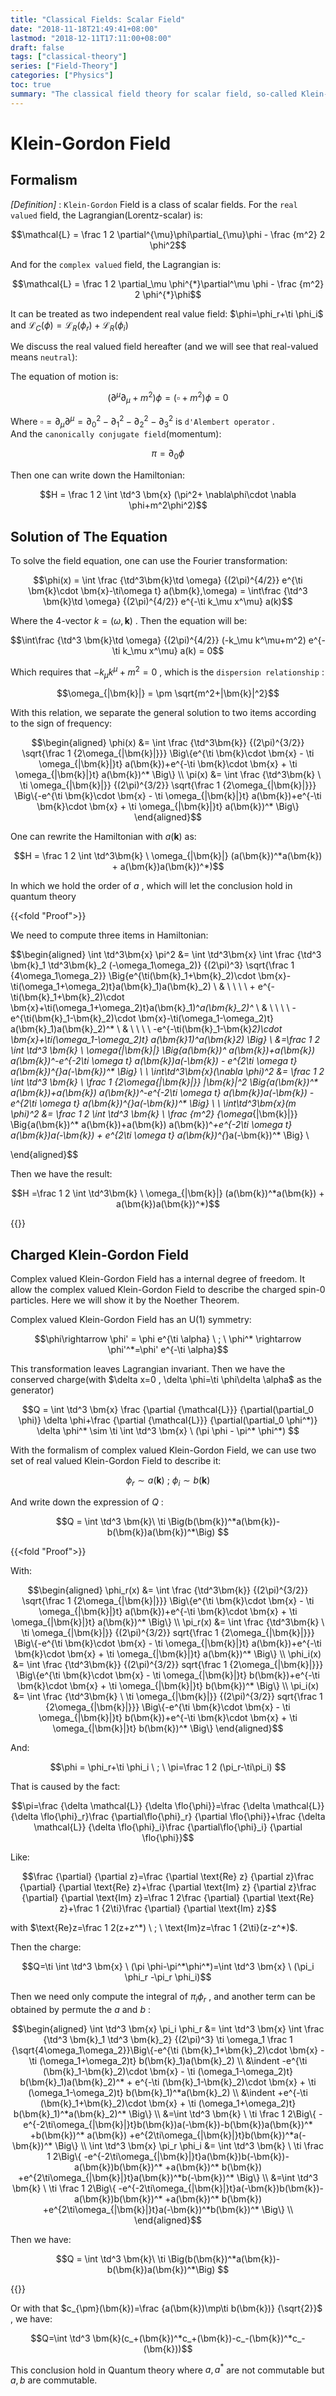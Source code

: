 ```yaml
---
title: "Classical Fields: Scalar Field"
date: "2018-11-18T21:49:41+08:00"
lastmod: "2018-12-11T17:11:00+08:00"
draft: false
tags: ["classical-theory"]
series: ["Field-Theory"]
categories: ["Physics"]
toc: true
summary: "The classical field theory for scalar field, so-called Klein-Gordon Field. Together with the solution of Klein-Gordon equation and some symmetry analysis."
---
```



# Klein-Gordon Field

## Formalism
_[Definition]_ : `Klein-Gordon` Field is a class of scalar fields. For the `real valued` field, the Lagrangian(Lorentz-scalar) is:


$$\mathcal{L} = \frac 1 2 \partial^{\mu}\phi\partial_{\mu}\phi - \frac {m^2} 2 \phi^2$$


And for the `complex valued` field, the Lagrangian is:


$$\mathcal{L} = \frac 1 2 \partial_\mu \phi^{*}\partial^\mu \phi - \frac {m^2} 2 \phi^{*}\phi$$


It can be treated as two independent real value field: $\phi=\phi_r+\ti \phi_i$ and $\mathcal{L}_C(\phi) = \mathcal{L}_R(\phi_r)+\mathcal{L}_R(\phi_i)$

We discuss the real valued field hereafter (and we will see that real-valued means `neutral`):

The equation of motion is:


$$(\partial^{\mu}\partial_{\mu} + m^2) \phi = (\square + m^2)\phi=0$$


Where $\square=\partial_{\mu}\partial^\mu=\partial_0^2-\partial_1^2-\partial_2^2-\partial_3^2$ is `d'Alembert operator` . \
And the `canonically conjugate field`(momentum):


$$\pi = \partial_0 \phi $$


Then one can write down the Hamiltonian:


$$H = \frac 1 2  \int \td^3 \bm{x} (\pi^2+ \nabla\phi\cdot \nabla \phi+m^2\phi^2)$$


## Solution of The Equation

To solve the field equation, one can use the Fourier transformation:


$$\phi(x) = \int \frac {\td^3\bm{k}\td \omega} {(2\pi)^{4/2}} e^{\ti \bm{k}\cdot \bm{x}-\ti\omega t} a(\bm{k},\omega) = \int\frac {\td^3 \bm{k}\td \omega} {(2\pi)^{4/2}} e^{-\ti k_\mu x^\mu} a(k)$$


Where the 4-vector $k=(\omega,\bm{k})$ . Then the equation will be:


$$\int\frac {\td^3 \bm{k}\td \omega} {(2\pi)^{4/2}} (-k_\mu k^\mu+m^2) e^{-\ti k_\mu x^\mu} a(k) = 0$$


Which requires that $-k_\mu k^\mu+m^2=0$ , which is the `dispersion relationship` :


$$\omega_{|\bm{k}|} = \pm \sqrt{m^2+|\bm{k}|^2}$$


With this relation, we separate the general solution to two items according to the sign of frequency:


$$\begin{aligned}
\phi(x) &= \int \frac {\td^3\bm{k}} {(2\pi)^{3/2}} \sqrt{\frac 1 {2\omega_{|\bm{k}|}}} \Big\{e^{\ti \bm{k}\cdot \bm{x} - \ti \omega_{|\bm{k}|}t} a(\bm{k})+e^{-\ti \bm{k}\cdot \bm{x} + \ti \omega_{|\bm{k}|}t} a(\bm{k})^* \Big\} \\
\pi(x) &= \int \frac {\td^3\bm{k} \ \ti \omega_{|\bm{k}|}} {(2\pi)^{3/2}} \sqrt{\frac 1 {2\omega_{|\bm{k}|}}} \Big\{-e^{\ti \bm{k}\cdot \bm{x} - \ti \omega_{|\bm{k}|}t} a(\bm{k})+e^{-\ti \bm{k}\cdot \bm{x} + \ti \omega_{|\bm{k}|}t} a(\bm{k})^* \Big\}
\end{aligned}$$


One can rewrite the Hamiltonian with $a(\bm{k})$ as:


$$H = \frac 1 2 \int \td^3\bm{k} \ \omega_{|\bm{k}|} (a(\bm{k})^*a(\bm{k}) + a(\bm{k})a(\bm{k})^*)$$


In which we hold the order of $a$ , which will let the conclusion hold in quantum theory

{{<fold "Proof">}}

We need to compute three items in Hamiltonian:


$$\begin{aligned}
\int \td^3\bm{x} \pi^2 &= \int \td^3\bm{x} \int \frac {\td^3 \bm{k}_1 \td^3\bm{k}_2 (-\omega_1\omega_2)} {(2\pi)^3} \sqrt{\frac 1 {4\omega_1\omega_2}} \Big\{e^{\ti(\bm{k}_1+\bm{k}_2)\cdot \bm{x}-\ti(\omega_1+\omega_2)t}a(\bm{k}_1)a(\bm{k}_2) \\
& \ \ \ \ + e^{-\ti(\bm{k}_1+\bm{k}_2)\cdot \bm{x}+\ti(\omega_1+\omega_2)t}a(\bm{k}_1)^*a(\bm{k}_2)^* \\
& \ \ \ \ -e^{\ti(\bm{k}_1-\bm{k}_2)\cdot \bm{x}-\ti(\omega_1-\omega_2)t} a(\bm{k}_1)a(\bm{k}_2)^* \\
& \ \ \ \ -e^{-\ti(\bm{k}_1-\bm{k}_2)\cdot \bm{x}+\ti(\omega_1-\omega_2)t} a(\bm{k}_1)^*a(\bm{k}_2) \Big\} \\
&=\frac 1 2 \int \td^3 \bm{k} \ \omega_{|\bm{k}|} \Big\{a(\bm{k})^* a(\bm{k})+a(\bm{k}) a(\bm{k})^*-e^{-2\ti \omega t} a(\bm{k})a(-\bm{k}) - e^{2\ti \omega t} a(\bm{k})^{*}a(-\bm{k})^*  \Big\} \\
\\
\int\td^3\bm{x}(\nabla \phi)^2 &= \frac 1 2 \int \td^3 \bm{k} \ \frac 1 {2\omega_{|\bm{k}|}}  |\bm{k}|^2 \Big\{a(\bm{k})^* a(\bm{k})+a(\bm{k}) a(\bm{k})^*-e^{-2\ti \omega t} a(\bm{k})a(-\bm{k}) - e^{2\ti \omega t} a(\bm{k})^{*}a(-\bm{k})^*  \Big\} \\
\\
\int\td^3\bm{x}(m \phi)^2 &= \frac 1 2 \int \td^3 \bm{k} \ \frac {m^2} {\omega_{|\bm{k}|}} \Big\{a(\bm{k})^* a(\bm{k})+a(\bm{k}) a(\bm{k})^*+e^{-2\ti \omega t} a(\bm{k})a(-\bm{k}) + e^{2\ti \omega t} a(\bm{k})^{*}a(-\bm{k})^*  \Big\} \\

\end{aligned}$$


Then we have the result:


$$H =\frac 1 2 \int \td^3\bm{k} \ \omega_{|\bm{k}|} (a(\bm{k})^*a(\bm{k}) + a(\bm{k})a(\bm{k})^*)$$


{{</fold>}}

## Charged Klein-Gordon Field

Complex valued Klein-Gordon Field has a internal degree of freedom. It allow the complex valued Klein-Gordon Field to describe the charged spin-0 particles. Here we will show it by the Noether Theorem.

Complex valued Klein-Gordon Field has an $\text{U}(1)$ symmetry:


$$\phi\rightarrow \phi' = \phi e^{\ti \alpha} \ ; \ \phi^* \rightarrow \phi'^*=\phi' e^{-\ti \alpha}$$


This transformation leaves Lagrangian invariant. Then we have the conserved charge(with $\delta x=0 , \delta \phi=\ti \phi\delta \alpha$ as the generator)


$$Q = \int \td^3 \bm{x} \frac {\partial {\mathcal{L}}} {\partial(\partial_0 \phi)} \delta \phi+\frac {\partial {\mathcal{L}}} {\partial(\partial_0 \phi^*)} \delta \phi^* \sim \ti \int \td^3 \bm{x} \ (\pi \phi - \pi^* \phi^*) $$


With the formalism of complex valued Klein-Gordon Field, we can use two set of real valued Klein-Gordon Field to describe it:


$$\phi_r \sim a(\bm{k}) \ ; \ \phi_i \sim b(\bm{k})$$


And write down the expression of $Q$ :


$$Q = \int \td^3 \bm{k}\ \ti \Big(b(\bm{k})^*a(\bm{k})-b(\bm{k})a(\bm{k})^*\Big) $$




{{<fold "Proof">}}

With:


$$\begin{aligned}
\phi_r(x) &= \int \frac {\td^3\bm{k}} {(2\pi)^{3/2}} \sqrt{\frac 1 {2\omega_{|\bm{k}|}}} \Big\{e^{\ti \bm{k}\cdot \bm{x} - \ti \omega_{|\bm{k}|}t} a(\bm{k})+e^{-\ti \bm{k}\cdot \bm{x} + \ti \omega_{|\bm{k}|}t} a(\bm{k})^* \Big\} \\
\pi_r(x) &= \int \frac {\td^3\bm{k} \ \ti \omega_{|\bm{k}|}} {(2\pi)^{3/2}} sqrt{\frac 1 {2\omega_{|\bm{k}|}}} \Big\{-e^{\ti \bm{k}\cdot \bm{x} - \ti \omega_{|\bm{k}|}t} a(\bm{k})+e^{-\ti \bm{k}\cdot \bm{x} + \ti \omega_{|\bm{k}|}t} a(\bm{k})^* \Big\} \\
\phi_i(x) &= \int \frac {\td^3\bm{k}} {(2\pi)^{3/2}} sqrt{\frac 1 {2\omega_{|\bm{k}|}}} \Big\{e^{\ti \bm{k}\cdot \bm{x} - \ti \omega_{|\bm{k}|}t} b(\bm{k})+e^{-\ti \bm{k}\cdot \bm{x} + \ti \omega_{|\bm{k}|}t} b(\bm{k})^* \Big\} \\
\pi_i(x) &= \int \frac {\td^3\bm{k} \ \ti \omega_{|\bm{k}|}} {(2\pi)^{3/2}} sqrt{\frac 1 {2\omega_{|\bm{k}|}}} \Big\{-e^{\ti \bm{k}\cdot \bm{x} - \ti \omega_{|\bm{k}|}t} b(\bm{k})+e^{-\ti \bm{k}\cdot \bm{x} + \ti \omega_{|\bm{k}|}t} b(\bm{k})^* \Big\}
\end{aligned}$$


And:


$$\phi = \phi_r+\ti \phi_i \ ; \ \pi=\frac 1 2 (\pi_r-\ti\pi_i) $$


That is caused by the fact:


$$\pi=\frac {\delta \mathcal{L}} {\delta \flo{\phi}}=\frac {\delta \mathcal{L}} {\delta \flo{\phi}_r}\frac {\partial\flo{\phi}_r} {\partial \flo{\phi}}+\frac {\delta \mathcal{L}} {\delta \flo{\phi}_i}\frac {\partial\flo{\phi}_i} {\partial \flo{\phi}}$$


Like:


$$\frac {\partial} {\partial z}=\frac {\partial \text{Re} z} {\partial z}\frac {\partial} {\partial \text{Re} z}+\frac {\partial \text{Im} z} {\partial z}\frac {\partial} {\partial \text{Im} z}=\frac 1 2\frac {\partial} {\partial \text{Re} z}+\frac 1 {2\ti}\frac {\partial} {\partial \text{Im} z}$$


with $\text{Re}z=\frac 1 2(z+z^*) \ ; \ \text{Im}z=\frac 1 {2\ti}(z-z^*)$.

Then the charge:


$$Q=\ti \int \td^3 \bm{x} \ (\pi \phi-\pi^*\phi^*)=\int \td^3 \bm{x} \ (\pi_i \phi_r -\pi_r \phi_i)$$


Then we need only compute the integral of $\pi_i\phi_r$ , and another term can be obtained by permute the $a$ and $b$ :


$$\begin{aligned}
\int \td^3 \bm{x} \pi_i \phi_r &= \int \td^3 \bm{x} \int \frac {\td^3 \bm{k}_1 \td^3 \bm{k}_2} {(2\pi)^3} \ti \omega_1 \frac 1 {\sqrt{4\omega_1\omega_2}}\Big\{-e^{\ti (\bm{k}_1+\bm{k}_2)\cdot \bm{x} - \ti (\omega_1+\omega_2)t} b(\bm{k}_1)a(\bm{k}_2) \\
&\indent -e^{\ti (\bm{k}_1-\bm{k}_2)\cdot \bm{x} - \ti (\omega_1-\omega_2)t} b(\bm{k}_1)a(\bm{k}_2)^* + e^{-\ti (\bm{k}_1-\bm{k}_2)\cdot \bm{x} + \ti (\omega_1-\omega_2)t} b(\bm{k}_1)^*a(\bm{k}_2)  \\
&\indent +e^{-\ti (\bm{k}_1+\bm{k}_2)\cdot \bm{x} + \ti (\omega_1+\omega_2)t} b(\bm{k}_1)^*a(\bm{k}_2)^* \Big\} \\
&=\int \td^3 \bm{k} \ \ti \frac 1 2\Big\{ -e^{-2\ti\omega_{|\bm{k}|}t}b(\bm{k})a(-\bm{k})-b(\bm{k})a(\bm{k})^* +b(\bm{k})^* a(\bm{k}) +e^{2\ti\omega_{|\bm{k}|}t}b(\bm{k})^*a(-\bm{k})^* \Big\} \\
\int \td^3 \bm{x} \pi_r \phi_i &= \int \td^3 \bm{k} \ \ti \frac 1 2\Big\{ -e^{-2\ti\omega_{|\bm{k}|}t}a(\bm{k})b(-\bm{k})-a(\bm{k})b(\bm{k})^* +a(\bm{k})^* b(\bm{k}) +e^{2\ti\omega_{|\bm{k}|}t}a(\bm{k})^*b(-\bm{k})^* \Big\} \\
&=\int \td^3 \bm{k} \ \ti \frac 1 2\Big\{ -e^{-2\ti\omega_{|\bm{k}|}t}a(-\bm{k})b(\bm{k})-a(\bm{k})b(\bm{k})^* +a(\bm{k})^* b(\bm{k}) +e^{2\ti\omega_{|\bm{k}|}t}a(-\bm{k})^*b(\bm{k})^* \Big\} \\
\end{aligned}$$


Then we have:


$$Q = \int \td^3 \bm{k}\ \ti \Big(b(\bm{k})^*a(\bm{k})-b(\bm{k})a(\bm{k})^*\Big) $$



{{</fold>}}

Or with that $c_{\pm}(\bm{k})=\frac {a(\bm{k})\mp\ti b(\bm{k})} {\sqrt{2}}$ , we have:


$$Q=\int \td^3 \bm{k}(c_+(\bm{k})^*c_+(\bm{k})-c_-(\bm{k})^*c_-(\bm{k}))$$


This conclusion hold in Quantum theory where $a,a^*$ are not commutable but $a,b$ are commutable.
